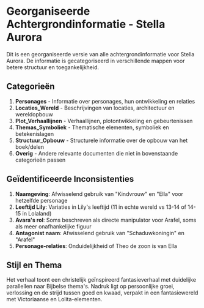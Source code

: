 # Georganiseerde Achtergrondinformatie - Stella Aurora

Dit is een georganiseerde versie van alle achtergrondinformatie voor Stella Aurora. De informatie is gecategoriseerd in verschillende mappen voor betere structuur en toegankelijkheid.

## Categorieën

1. **Personages** - Informatie over personages, hun ontwikkeling en relaties
2. **Locaties_Wereld** - Beschrijvingen van locaties, architectuur en wereldopbouw
3. **Plot_Verhaallijnen** - Verhaallijnen, plotontwikkeling en gebeurtenissen
4. **Themas_Symboliek** - Thematische elementen, symboliek en betekenislagen
5. **Structuur_Opbouw** - Structurele informatie over de opbouw van het boek/delen
6. **Overig** - Andere relevante documenten die niet in bovenstaande categorieën passen

## Geïdentificeerde Inconsistenties

1. **Naamgeving**: Afwisselend gebruik van "Kindvrouw" en "Ella" voor hetzelfde personage
2. **Leeftijd Lily**: Variaties in Lily's leeftijd (11 in echte wereld vs 13-14 of 14-15 in Lolaland)
3. **Avara's rol**: Soms beschreven als directe manipulator voor Arafel, soms als meer onafhankelijke figuur
4. **Antagonist naam**: Afwisselend gebruik van "Schaduwkoningin" en "Arafel"
5. **Personage-relaties**: Onduidelijkheid of Theo de zoon is van Ella

## Stijl en Thema
Het verhaal toont een christelijk geïnspireerd fantasieverhaal met duidelijke parallellen naar Bijbelse thema's. Nadruk ligt op persoonlijke groei, verlossing en de strijd tussen goed en kwaad, verpakt in een fantasiewereld met Victoriaanse en Lolita-elementen.